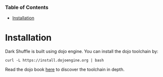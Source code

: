### Table of Contents

- [Installation](#Installation)

# Installation

Dark Shuffle is built using dojo engine. You can install the dojo toolchain by:

```
curl -L https://install.dojoengine.org | bash
```

Read the dojo book [here](https://book.dojoengine.org) to discover the toolchain in depth.